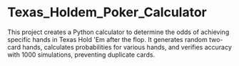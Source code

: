 # Texas_Holdem_Poker_Calculator
This project creates a Python calculator to determine the odds of achieving specific hands in Texas Hold 'Em after the flop. It generates random two-card hands, calculates probabilities for various hands, and verifies accuracy with 1000 simulations, preventing duplicate cards.
